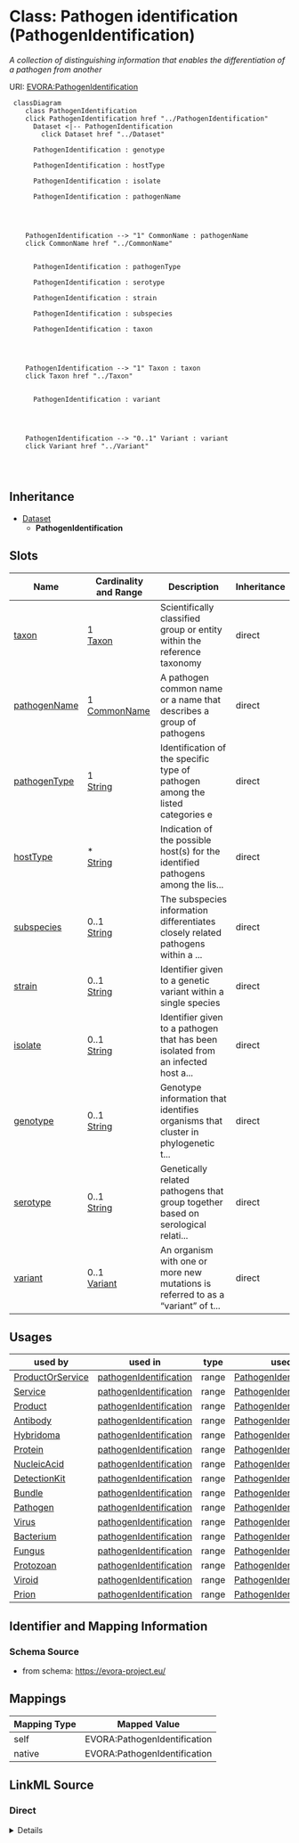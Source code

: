 

# Class: Pathogen identification (PathogenIdentification)


_A collection of distinguishing information that enables the differentiation of a pathogen from another_





URI: [EVORA:PathogenIdentification](https://evora-project.eu/PathogenIdentification)






```mermaid
 classDiagram
    class PathogenIdentification
    click PathogenIdentification href "../PathogenIdentification"
      Dataset <|-- PathogenIdentification
        click Dataset href "../Dataset"
      
      PathogenIdentification : genotype
        
      PathogenIdentification : hostType
        
      PathogenIdentification : isolate
        
      PathogenIdentification : pathogenName
        
          
    
    
    PathogenIdentification --> "1" CommonName : pathogenName
    click CommonName href "../CommonName"

        
      PathogenIdentification : pathogenType
        
      PathogenIdentification : serotype
        
      PathogenIdentification : strain
        
      PathogenIdentification : subspecies
        
      PathogenIdentification : taxon
        
          
    
    
    PathogenIdentification --> "1" Taxon : taxon
    click Taxon href "../Taxon"

        
      PathogenIdentification : variant
        
          
    
    
    PathogenIdentification --> "0..1" Variant : variant
    click Variant href "../Variant"

        
      
```





## Inheritance
* [Dataset](Dataset.md)
    * **PathogenIdentification**



## Slots

| Name | Cardinality and Range | Description | Inheritance |
| ---  | --- | --- | --- |
| [taxon](taxon.md) | 1 <br/> [Taxon](Taxon.md) | Scientifically classified group or entity within the reference taxonomy | direct |
| [pathogenName](pathogenName.md) | 1 <br/> [CommonName](CommonName.md) | A pathogen common name or a name that describes a group of pathogens | direct |
| [pathogenType](pathogenType.md) | 1 <br/> [String](String.md) | Identification of the specific type of pathogen among the listed categories e | direct |
| [hostType](hostType.md) | * <br/> [String](String.md) | Indication of the possible host(s) for the identified pathogens among the lis... | direct |
| [subspecies](subspecies.md) | 0..1 <br/> [String](String.md) | The subspecies information differentiates closely related pathogens within a ... | direct |
| [strain](strain.md) | 0..1 <br/> [String](String.md) | Identifier given to a genetic variant within a single species | direct |
| [isolate](isolate.md) | 0..1 <br/> [String](String.md) | Identifier given to a pathogen that has been isolated from an infected host a... | direct |
| [genotype](genotype.md) | 0..1 <br/> [String](String.md) | Genotype information that identifies organisms that cluster in phylogenetic t... | direct |
| [serotype](serotype.md) | 0..1 <br/> [String](String.md) | Genetically related pathogens that group together based on serological relati... | direct |
| [variant](variant.md) | 0..1 <br/> [Variant](Variant.md) | An organism with one or more new mutations is referred to as a “variant” of t... | direct |





## Usages

| used by | used in | type | used |
| ---  | --- | --- | --- |
| [ProductOrService](ProductOrService.md) | [pathogenIdentification](pathogenIdentification.md) | range | [PathogenIdentification](PathogenIdentification.md) |
| [Service](Service.md) | [pathogenIdentification](pathogenIdentification.md) | range | [PathogenIdentification](PathogenIdentification.md) |
| [Product](Product.md) | [pathogenIdentification](pathogenIdentification.md) | range | [PathogenIdentification](PathogenIdentification.md) |
| [Antibody](Antibody.md) | [pathogenIdentification](pathogenIdentification.md) | range | [PathogenIdentification](PathogenIdentification.md) |
| [Hybridoma](Hybridoma.md) | [pathogenIdentification](pathogenIdentification.md) | range | [PathogenIdentification](PathogenIdentification.md) |
| [Protein](Protein.md) | [pathogenIdentification](pathogenIdentification.md) | range | [PathogenIdentification](PathogenIdentification.md) |
| [NucleicAcid](NucleicAcid.md) | [pathogenIdentification](pathogenIdentification.md) | range | [PathogenIdentification](PathogenIdentification.md) |
| [DetectionKit](DetectionKit.md) | [pathogenIdentification](pathogenIdentification.md) | range | [PathogenIdentification](PathogenIdentification.md) |
| [Bundle](Bundle.md) | [pathogenIdentification](pathogenIdentification.md) | range | [PathogenIdentification](PathogenIdentification.md) |
| [Pathogen](Pathogen.md) | [pathogenIdentification](pathogenIdentification.md) | range | [PathogenIdentification](PathogenIdentification.md) |
| [Virus](Virus.md) | [pathogenIdentification](pathogenIdentification.md) | range | [PathogenIdentification](PathogenIdentification.md) |
| [Bacterium](Bacterium.md) | [pathogenIdentification](pathogenIdentification.md) | range | [PathogenIdentification](PathogenIdentification.md) |
| [Fungus](Fungus.md) | [pathogenIdentification](pathogenIdentification.md) | range | [PathogenIdentification](PathogenIdentification.md) |
| [Protozoan](Protozoan.md) | [pathogenIdentification](pathogenIdentification.md) | range | [PathogenIdentification](PathogenIdentification.md) |
| [Viroid](Viroid.md) | [pathogenIdentification](pathogenIdentification.md) | range | [PathogenIdentification](PathogenIdentification.md) |
| [Prion](Prion.md) | [pathogenIdentification](pathogenIdentification.md) | range | [PathogenIdentification](PathogenIdentification.md) |






## Identifier and Mapping Information







### Schema Source


* from schema: https://evora-project.eu/




## Mappings

| Mapping Type | Mapped Value |
| ---  | ---  |
| self | EVORA:PathogenIdentification |
| native | EVORA:PathogenIdentification |







## LinkML Source

<!-- TODO: investigate https://stackoverflow.com/questions/37606292/how-to-create-tabbed-code-blocks-in-mkdocs-or-sphinx -->

### Direct

<details>
```yaml
name: PathogenIdentification
description: A collection of distinguishing information that enables the differentiation
  of a pathogen from another
title: Pathogen identification
from_schema: https://evora-project.eu/
is_a: Dataset
slots:
- taxon
- pathogenName
- pathogenType
- hostType
- subspecies
- strain
- isolate
- genotype
- serotype
- variant
slot_usage:
  taxon:
    name: taxon
    description: Scientifically classified group or entity within the reference taxonomy
    title: taxon
    comments:
    - The taxon of the highest rank known that can be used to classify a pathogen
      or group of pathogens (e.g viruses) in the reference taxonomy
    range: Taxon
    required: true
    multivalued: false
  pathogenName:
    name: pathogenName
    description: A pathogen common name or a name that describes a group of pathogens
    title: pathogen name
    range: CommonName
    required: true
    multivalued: false
  pathogenType:
    name: pathogenType
    description: Identification of the specific type of pathogen among the listed
      categories e.g. "Virus","Viroid","Bacterium"...
    title: pathogen type
    range: string
    required: true
    multivalued: false
  hostType:
    name: hostType
    description: Indication of the possible host(s) for the identified pathogens among
      the listed main categories
    title: host type
    range: string
    required: false
    multivalued: true
  subspecies:
    name: subspecies
    description: The subspecies information differentiates closely related pathogens
      within a single species
    title: subspecies
    range: string
    required: false
    multivalued: false
  strain:
    name: strain
    description: Identifier given to a genetic variant within a single species
    title: strain
    range: string
    required: false
    multivalued: false
  isolate:
    name: isolate
    description: Identifier given to a pathogen that has been isolated from an infected
      host and propagated in a laboratory culture. The isolate information may include
      an internal reference code from the laboratory that took the sample or performed
      the isolation, as well as details about the specific conditions of isolation,
      such as the name of the town, hospital, and type of host
    title: isolate
    range: string
    required: false
    multivalued: false
  genotype:
    name: genotype
    description: Genotype information that identifies organisms that cluster in phylogenetic
      trees, thus different clusters are distinct genotypes
    title: genotype
    range: string
    required: false
    multivalued: false
  serotype:
    name: serotype
    description: Genetically related pathogens that group together based on serological
      relationships
    title: serotype
    range: string
    required: false
    multivalued: false
  variant:
    name: variant
    description: An organism with one or more new mutations is referred to as a “variant”
      of the original organism if not sufficiently different to be termed a distinct
      strain
    title: variant
    range: Variant
    required: false
    multivalued: false

```
</details>

### Induced

<details>
```yaml
name: PathogenIdentification
description: A collection of distinguishing information that enables the differentiation
  of a pathogen from another
title: Pathogen identification
from_schema: https://evora-project.eu/
is_a: Dataset
slot_usage:
  taxon:
    name: taxon
    description: Scientifically classified group or entity within the reference taxonomy
    title: taxon
    comments:
    - The taxon of the highest rank known that can be used to classify a pathogen
      or group of pathogens (e.g viruses) in the reference taxonomy
    range: Taxon
    required: true
    multivalued: false
  pathogenName:
    name: pathogenName
    description: A pathogen common name or a name that describes a group of pathogens
    title: pathogen name
    range: CommonName
    required: true
    multivalued: false
  pathogenType:
    name: pathogenType
    description: Identification of the specific type of pathogen among the listed
      categories e.g. "Virus","Viroid","Bacterium"...
    title: pathogen type
    range: string
    required: true
    multivalued: false
  hostType:
    name: hostType
    description: Indication of the possible host(s) for the identified pathogens among
      the listed main categories
    title: host type
    range: string
    required: false
    multivalued: true
  subspecies:
    name: subspecies
    description: The subspecies information differentiates closely related pathogens
      within a single species
    title: subspecies
    range: string
    required: false
    multivalued: false
  strain:
    name: strain
    description: Identifier given to a genetic variant within a single species
    title: strain
    range: string
    required: false
    multivalued: false
  isolate:
    name: isolate
    description: Identifier given to a pathogen that has been isolated from an infected
      host and propagated in a laboratory culture. The isolate information may include
      an internal reference code from the laboratory that took the sample or performed
      the isolation, as well as details about the specific conditions of isolation,
      such as the name of the town, hospital, and type of host
    title: isolate
    range: string
    required: false
    multivalued: false
  genotype:
    name: genotype
    description: Genotype information that identifies organisms that cluster in phylogenetic
      trees, thus different clusters are distinct genotypes
    title: genotype
    range: string
    required: false
    multivalued: false
  serotype:
    name: serotype
    description: Genetically related pathogens that group together based on serological
      relationships
    title: serotype
    range: string
    required: false
    multivalued: false
  variant:
    name: variant
    description: An organism with one or more new mutations is referred to as a “variant”
      of the original organism if not sufficiently different to be termed a distinct
      strain
    title: variant
    range: Variant
    required: false
    multivalued: false
attributes:
  taxon:
    name: taxon
    description: Scientifically classified group or entity within the reference taxonomy
    title: taxon
    comments:
    - The taxon of the highest rank known that can be used to classify a pathogen
      or group of pathogens (e.g viruses) in the reference taxonomy
    from_schema: https://evora-project.eu/
    rank: 1000
    alias: taxon
    owner: PathogenIdentification
    domain_of:
    - Taxonomy
    - PathogenIdentification
    range: Taxon
    required: true
    multivalued: false
  pathogenName:
    name: pathogenName
    description: A pathogen common name or a name that describes a group of pathogens
    title: pathogen name
    from_schema: https://evora-project.eu/
    rank: 1000
    alias: pathogenName
    owner: PathogenIdentification
    domain_of:
    - PathogenIdentification
    range: CommonName
    required: true
    multivalued: false
  pathogenType:
    name: pathogenType
    description: Identification of the specific type of pathogen among the listed
      categories e.g. "Virus","Viroid","Bacterium"...
    title: pathogen type
    from_schema: https://evora-project.eu/
    rank: 1000
    alias: pathogenType
    owner: PathogenIdentification
    domain_of:
    - PathogenIdentification
    range: string
    required: true
    multivalued: false
  hostType:
    name: hostType
    description: Indication of the possible host(s) for the identified pathogens among
      the listed main categories
    title: host type
    from_schema: https://evora-project.eu/
    rank: 1000
    alias: hostType
    owner: PathogenIdentification
    domain_of:
    - PathogenIdentification
    range: string
    required: false
    multivalued: true
  subspecies:
    name: subspecies
    description: The subspecies information differentiates closely related pathogens
      within a single species
    title: subspecies
    from_schema: https://evora-project.eu/
    rank: 1000
    alias: subspecies
    owner: PathogenIdentification
    domain_of:
    - PathogenIdentification
    range: string
    required: false
    multivalued: false
  strain:
    name: strain
    description: Identifier given to a genetic variant within a single species
    title: strain
    from_schema: https://evora-project.eu/
    rank: 1000
    alias: strain
    owner: PathogenIdentification
    domain_of:
    - PathogenIdentification
    range: string
    required: false
    multivalued: false
  isolate:
    name: isolate
    description: Identifier given to a pathogen that has been isolated from an infected
      host and propagated in a laboratory culture. The isolate information may include
      an internal reference code from the laboratory that took the sample or performed
      the isolation, as well as details about the specific conditions of isolation,
      such as the name of the town, hospital, and type of host
    title: isolate
    from_schema: https://evora-project.eu/
    rank: 1000
    alias: isolate
    owner: PathogenIdentification
    domain_of:
    - PathogenIdentification
    range: string
    required: false
    multivalued: false
  genotype:
    name: genotype
    description: Genotype information that identifies organisms that cluster in phylogenetic
      trees, thus different clusters are distinct genotypes
    title: genotype
    from_schema: https://evora-project.eu/
    rank: 1000
    alias: genotype
    owner: PathogenIdentification
    domain_of:
    - PathogenIdentification
    range: string
    required: false
    multivalued: false
  serotype:
    name: serotype
    description: Genetically related pathogens that group together based on serological
      relationships
    title: serotype
    from_schema: https://evora-project.eu/
    rank: 1000
    alias: serotype
    owner: PathogenIdentification
    domain_of:
    - PathogenIdentification
    range: string
    required: false
    multivalued: false
  variant:
    name: variant
    description: An organism with one or more new mutations is referred to as a “variant”
      of the original organism if not sufficiently different to be termed a distinct
      strain
    title: variant
    from_schema: https://evora-project.eu/
    rank: 1000
    alias: variant
    owner: PathogenIdentification
    domain_of:
    - PathogenIdentification
    range: Variant
    required: false
    multivalued: false

```
</details>